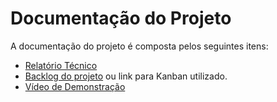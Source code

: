 # Documentação do Projeto

A documentação do projeto é composta pelos seguintes itens: 
 - [Relatório Técnico](relatorio/RelatórioTécnico.md)
 - [Backlog do projeto](backlog.md) ou link para Kanban utilizado.
 - [Vídeo de Demonstração](https://youtube.com)

